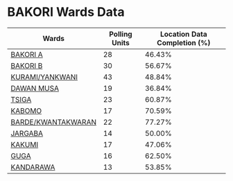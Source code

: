 
# BAKORI Wards Data

| Wards | Polling Units | Location Data Completion (%) |
| ---- | ----- | ------- |
| [BAKORI A](./wards/4829-bakori-a) | 28 | 46.43% |
| [BAKORI B](./wards/4830-bakori-b) | 30 | 56.67% |
| [KURAMI/YANKWANI](./wards/4831-kurami/yankwani) | 43 | 48.84% |
| [DAWAN MUSA](./wards/4832-dawan-musa) | 19 | 36.84% |
| [TSIGA](./wards/4833-tsiga) | 23 | 60.87% |
| [KABOMO](./wards/4834-kabomo) | 17 | 70.59% |
| [BARDE/KWANTAKWARAN](./wards/4835-barde/kwantakwaran) | 22 | 77.27% |
| [JARGABA](./wards/4836-jargaba) | 14 | 50.00% |
| [KAKUMI](./wards/4837-kakumi) | 17 | 47.06% |
| [GUGA](./wards/4838-guga) | 16 | 62.50% |
| [KANDARAWA](./wards/4839-kandarawa) | 13 | 53.85% |




